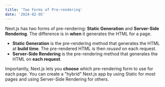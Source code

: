 ```yaml
---
title: 'Two Forms of Pre-rendering'
date: '2024-02-05'
---
```


Next.js has two forms of pre-rendering: **Static Generation** and **Server-Side Rendering**. The difference is in **when** it generates the HTML for a page.

- **Static Generation** is the pre-rendering method that generates the HTML at **build time**. The pre-rendered HTML is then _reused_ on each request.
- **Server-Side Rendering** is the pre-rendering method that generates the HTML on **each request**.

Importantly, Next.js lets you **choose** which pre-rendering form to use for each page. You can create a "hybrid" Next.js app by using Static for most pages and using Server-Side Rendering for others. 
